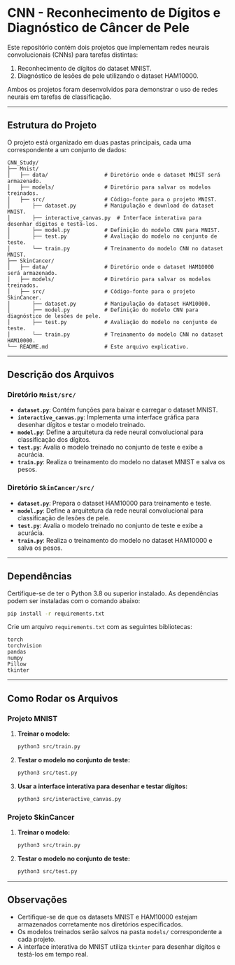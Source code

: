 # CNN - Reconhecimento de Dígitos e Diagnóstico de Câncer de Pele

Este repositório contém dois projetos que implementam redes neurais convolucionais (CNNs) para tarefas distintas:
1. Reconhecimento de dígitos do dataset MNIST.
2. Diagnóstico de lesões de pele utilizando o dataset HAM10000.

Ambos os projetos foram desenvolvidos para demonstrar o uso de redes neurais em tarefas de classificação.

---

## Estrutura do Projeto

O projeto está organizado em duas pastas principais, cada uma correspondente a um conjunto de dados:

```
CNN_Study/
├── Mnist/
│   ├── data/                  # Diretório onde o dataset MNIST será armazenado.
│   ├── models/                # Diretório para salvar os modelos treinados.
│   ├── src/                   # Código-fonte para o projeto MNIST.
│       ├── dataset.py         # Manipulação e download do dataset MNIST.
│       ├── interactive_canvas.py  # Interface interativa para desenhar dígitos e testá-los.
│       ├── model.py           # Definição do modelo CNN para MNIST.
│       ├── test.py            # Avaliação do modelo no conjunto de teste.
│       └── train.py           # Treinamento do modelo CNN no dataset MNIST.
├── SkinCancer/
│   ├── data/                  # Diretório onde o dataset HAM10000 será armazenado.
│   ├── models/                # Diretório para salvar os modelos treinados.
│   ├── src/                   # Código-fonte para o projeto SkinCancer.
│       ├── dataset.py         # Manipulação do dataset HAM10000.
│       ├── model.py           # Definição do modelo CNN para diagnóstico de lesões de pele.
│       ├── test.py            # Avaliação do modelo no conjunto de teste.
│       └── train.py           # Treinamento do modelo CNN no dataset HAM10000.
└── README.md                  # Este arquivo explicativo.
```

---

## Descrição dos Arquivos

### Diretório `Mnist/src/`
- **`dataset.py`**: Contém funções para baixar e carregar o dataset MNIST.
- **`interactive_canvas.py`**: Implementa uma interface gráfica para desenhar dígitos e testar o modelo treinado.
- **`model.py`**: Define a arquitetura da rede neural convolucional para classificação dos dígitos.
- **`test.py`**: Avalia o modelo treinado no conjunto de teste e exibe a acurácia.
- **`train.py`**: Realiza o treinamento do modelo no dataset MNIST e salva os pesos.

### Diretório `SkinCancer/src/`
- **`dataset.py`**: Prepara o dataset HAM10000 para treinamento e teste.
- **`model.py`**: Define a arquitetura da rede neural convolucional para classificação de lesões de pele.
- **`test.py`**: Avalia o modelo treinado no conjunto de teste e exibe a acurácia.
- **`train.py`**: Realiza o treinamento do modelo no dataset HAM10000 e salva os pesos.

---

## Dependências

Certifique-se de ter o Python 3.8 ou superior instalado. As dependências podem ser instaladas com o comando abaixo:

```bash
pip install -r requirements.txt
```

Crie um arquivo `requirements.txt` com as seguintes bibliotecas:

```
torch
torchvision
pandas
numpy
Pillow
tkinter
```

---

## Como Rodar os Arquivos

### Projeto MNIST
1. **Treinar o modelo:**
   ```bash
   python3 src/train.py
   ```
2. **Testar o modelo no conjunto de teste:**
   ```bash
   python3 src/test.py
   ```
3. **Usar a interface interativa para desenhar e testar dígitos:**
   ```bash
   python3 src/interactive_canvas.py
   ```

### Projeto SkinCancer
1. **Treinar o modelo:**
   ```bash
   python3 src/train.py
   ```
2. **Testar o modelo no conjunto de teste:**
   ```bash
   python3 src/test.py
   ```

---

## Observações
- Certifique-se de que os datasets MNIST e HAM10000 estejam armazenados corretamente nos diretórios especificados.
- Os modelos treinados serão salvos na pasta `models/` correspondente a cada projeto.
- A interface interativa do MNIST utiliza `tkinter` para desenhar dígitos e testá-los em tempo real.


